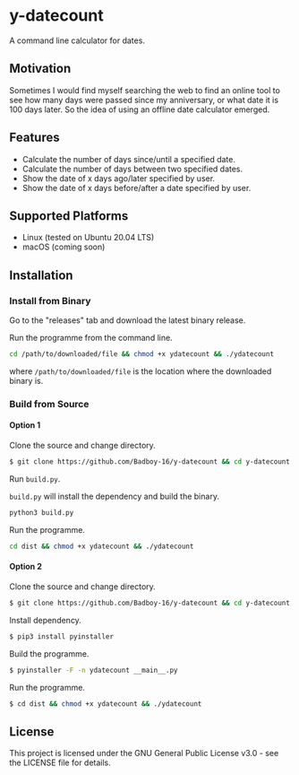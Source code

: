 # y-datecount
A command line calculator for dates.

## Motivation
Sometimes I would find myself searching the web to find an online tool to see how many days were passed since my anniversary, or what date it is 100 days later.
So the idea of using an offline date calculator emerged.

## Features
* Calculate the number of days since/until a specified date.
* Calculate the number of days between two specified dates.
* Show the date of x days ago/later specified by user.
* Show the date of x days before/after a date specified by user.

## Supported Platforms

* Linux (tested on Ubuntu 20.04 LTS)
* macOS (coming soon)

## Installation

### Install from Binary

Go to the "releases" tab and download the latest binary release.

Run the programme from the command line.

```sh
cd /path/to/downloaded/file && chmod +x ydatecount && ./ydatecount
```

where `/path/to/downloaded/file` is the location where the downloaded binary is.

### Build from Source

#### Option 1

Clone the source and change directory.

```sh
$ git clone https://github.com/Badboy-16/y-datecount && cd y-datecount 
```

Run `build.py`.

`build.py` will install the dependency and build the binary.

```sh
python3 build.py 
```

Run the programme.

```sh
cd dist && chmod +x ydatecount && ./ydatecount 
```

#### Option 2

Clone the source and change directory.

```sh
$ git clone https://github.com/Badboy-16/y-datecount && cd y-datecount 
```

Install dependency.

```sh
$ pip3 install pyinstaller 
```

Build the programme.

```sh
$ pyinstaller -F -n ydatecount __main__.py 
```

Run the programme.

```sh
$ cd dist && chmod +x ydatecount && ./ydatecount 
```

## License
This project is licensed under the GNU General Public License v3.0 - see the LICENSE file for details.

